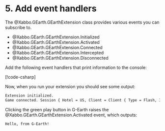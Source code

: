# 5. Add event handlers

The @Xabbo.GEarth.GEarthExtension class provides various events you can subscribe to.

- @Xabbo.GEarth.GEarthExtension.Initialized
- @Xabbo.GEarth.GEarthExtension.Activated
- @Xabbo.GEarth.GEarthExtension.Connected
- @Xabbo.GEarth.GEarthExtension.Intercepted
- @Xabbo.GEarth.GEarthExtension.Disconnected

Add the following event handlers that print information to the console:

[!code-csharp[](~/snippets/tutorial/5/Program.cs?highlight=12-15)]

Now, when you run your extension you should see some output:

```txt
Extension initialized.
Game connected. Session { Hotel = US, Client = Client { Type = Flash, Identifier = FLASH20, Version = WIN63-202408051224-787955622 } }
```

Clicking the green play button in G-Earth raises the @Xabbo.GEarth.GEarthExtension.Activated event,
which outputs:

```txt
Hello, from G-Earth!
```